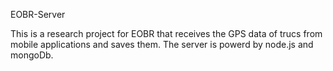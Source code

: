 EOBR-Server

This is a research project for EOBR that receives the GPS data of trucs from mobile applications and saves them.
The server is powerd by node.js and mongoDb.
